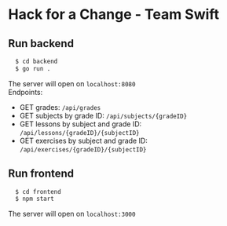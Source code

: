 # Hack for a Change - Team Swift

## Run backend
```bash
  $ cd backend
  $ go run .
```

The server will open on ```localhost:8080``` <br>
Endpoints:
- GET grades: ```/api/grades```
- GET subjects by grade ID: ```/api/subjects/{gradeID}```
- GET lessons by subject and grade ID: ```/api/lessons/{gradeID}/{subjectID}```
- GET exercises by subject and grade ID: ```/api/exercises/{gradeID}/{subjectID}```

## Run frontend
```bash
  $ cd frontend
  $ npm start
```
The server will open on ```localhost:3000``` <br>
